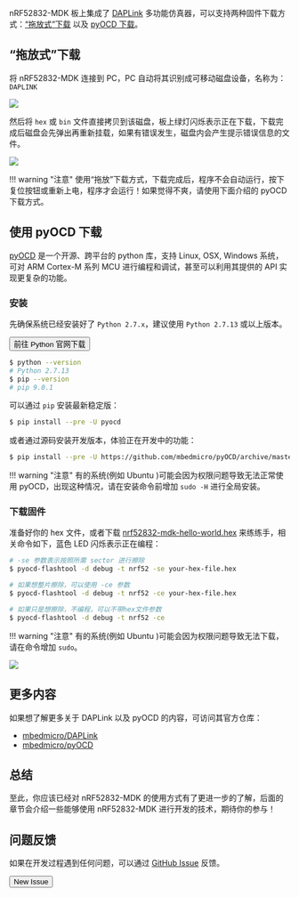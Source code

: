 nRF52832-MDK 板上集成了 [DAPLink](https://github.com/mbedmicro/DAPLink) 多功能仿真器，可以支持两种固件下载方式：[“拖放式”下载](#_1) 以及 [pyOCD 下载](#pyocd)。

## “拖放式”下载
将 nRF52832-MDK 连接到 PC，PC 自动将其识别成可移动磁盘设备，名称为：`DAPLINK`

![](https://img.makerdiary.co/wiki/nrf52832mdk/daplink_disk.png)

然后将 `hex` 或 `bin` 文件直接拷贝到该磁盘，板上绿灯闪烁表示正在下载，下载完成后磁盘会先弹出再重新挂载，如果有错误发生，磁盘内会产生提示错误信息的文件。

![](https://img.makerdiary.co/wiki/nrf52832mdk/daplink_download.png)

!!! warning "注意"
    使用“拖放”下载方式，下载完成后，程序不会自动运行，按下复位按钮或重新上电，程序才会运行！如果觉得不爽，请使用下面介绍的 pyOCD 下载方式。
    

## 使用 pyOCD 下载

[pyOCD](https://github.com/mbedmicro/pyOCD) 是一个开源、跨平台的 python 库，支持 Linux, OSX, Windows 系统，可对 ARM Cortex-M 系列 MCU 进行编程和调试，甚至可以利用其提供的 API 实现更复杂的功能。

### 安装
先确保系统已经安装好了 `Python 2.7.x`，建议使用 `Python 2.7.13` 或以上版本。

<a href="https://www.python.org/downloads/"><button data-md-color-primary="indigo">前往 Python 官网下载</button></a>

``` sh
$ python --version
# Python 2.7.13
$ pip --version
# pip 9.0.1
```

可以通过 `pip` 安装最新稳定版：

``` sh
$ pip install --pre -U pyocd
```

或者通过源码安装开发版本，体验正在开发中的功能：

``` sh
$ pip install --pre -U https://github.com/mbedmicro/pyOCD/archive/master.zip
```

!!! warning "注意"
    有的系统(例如 Ubuntu )可能会因为权限问题导致无法正常使用 pyOCD，出现这种情况，请在安装命令前增加 `sudo -H` 进行全局安装。

### 下载固件

准备好你的 hex 文件，或者下载 [nrf52832-mdk-hello-world.hex](nrf52832-mdk-hello-world.hex) 来练练手，相关命令如下，蓝色 LED 闪烁表示正在编程：

``` sh
# -se 参数表示按照所需 sector 进行擦除
$ pyocd-flashtool -d debug -t nrf52 -se your-hex-file.hex

# 如果想整片擦除，可以使用 -ce 参数
$ pyocd-flashtool -d debug -t nrf52 -ce your-hex-file.hex

# 如果只是想擦除，不编程，可以不带hex文件参数
$ pyocd-flashtool -d debug -t nrf52 -ce
```

!!! warning "注意"
    有的系统(例如 Ubuntu )可能会因为权限问题导致无法下载，请在命令增加 `sudo`。

![](https://img.makerdiary.co/wiki/nrf52832mdk/pyocd-flashtool.png)

## 更多内容
如果想了解更多关于 DAPLink 以及 pyOCD 的内容，可访问其官方仓库：

* [mbedmicro/DAPLink](https://github.com/mbedmicro/DAPLink)
* [mbedmicro/pyOCD](https://github.com/mbedmicro/pyOCD)

## 总结
至此，你应该已经对 nRF52832-MDK 的使用方式有了更进一步的了解，后面的章节会介绍一些能够使用 nRF52832-MDK 进行开发的技术，期待你的参与！

## 问题反馈

如果在开发过程遇到任何问题，可以通过 [GitHub Issue](https://github.com/makerdiary/nrf52832-mdk/issues) 反馈。

<a href="https://github.com/makerdiary/nrf52832-mdk/issues/new"><button data-md-color-primary="green">New Issue</button></a>

